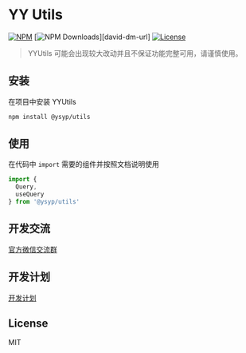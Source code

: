 # YY Utils

[![NPM][npm-version-image]][npm-version-url] [![NPM Downloads][npm-downloads-image]][david-dm-url] [![License][license-image]][license-url]

> YYUtils 可能会出现较大改动并且不保证功能完整可用，请谨慎使用。
## 安装

在项目中安装 YYUtils

```bash
npm install @ysyp/utils
```

## 使用

在代码中 `import` 需要的组件并按照文档说明使用

```js
import {
  Query,
  useQuery
} from '@ysyp/utils'
```

## 开发交流

[官方微信交流群](https://github.com/Yuansheng-Tech/YYUtils/issues)

## 开发计划

[开发计划](./PLANS.md)

## License

MIT

[npm-version-image]: https://img.shields.io/npm/v/@ysyp/utils.svg?style=flat-square
[npm-version-url]: https://www.npmjs.com/package/@ysyp/ui
[npm-downloads-image]: https://img.shields.io/npm/dm/@ysyp/utils?style=flat-square
[npm-downloads-url]: https://www.npmjs.com/package/@ysyp/utils
[license-image]: https://img.shields.io/github/license/Yuansheng-Tech/YYUtils?style=flat-square
[license-url]: https://github.com/Yuansheng-Tech/YYUtils/blob/master/LICENSE
